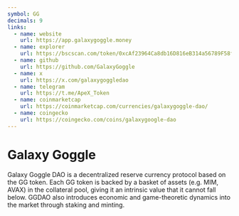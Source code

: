 ```yaml
---
symbol: GG
decimals: 9
links:
  - name: website
    url: https://app.galaxygoggle.money
  - name: explorer
    url: https://bscscan.com/token/0xcAf23964Ca8db16D816eB314a56789F58fE0e10e
  - name: github
    url: https://github.com/GalaxyGoggle
  - name: x
    url: https://x.com/galaxygoggledao
  - name: telegram
    url: https://t.me/ApeX_Token
  - name: coinmarketcap
    url: https://coinmarketcap.com/currencies/galaxygoggle-dao/
  - name: coingecko
    url: https://coingecko.com/coins/galaxygoogle-dao
---
```


# Galaxy Goggle

Galaxy Goggle DAO is a decentralized reserve currency protocol based on the GG token. Each GG token is backed by a basket of assets (e.g. MIM, AVAX) in the collateral pool, giving it an intrinsic value that it cannot fall below. GGDAO also introduces economic and game-theoretic dynamics into the market through staking and minting.

